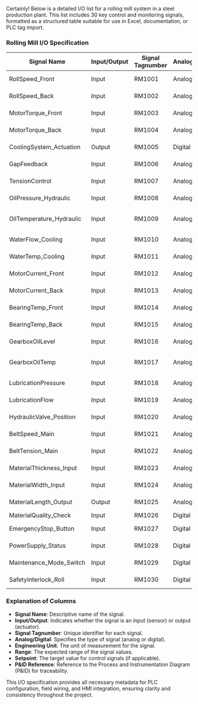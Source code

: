 Certainly! Below is a detailed I/O list for a rolling mill system in a steel production plant. This list includes 30 key control and monitoring signals, formatted as a structured table suitable for use in Excel, documentation, or PLC tag import.

### Rolling Mill I/O Specification

| Signal Name                | Input/Output | Signal Tagnumber | Analog/Digital | Engineering Unit | Range               | Setpoint          | P&ID Reference |
|----------------------------|--------------|------------------|----------------|--------------------|---------------------|-------------------|----------------|
| RollSpeed_Front            | Input        | RM1001           | Analog         | m/min              | 0 to 150            | N/A               | PID-RM-FRONT     |
| RollSpeed_Back             | Input        | RM1002           | Analog         | m/min              | 0 to 150            | N/A               | PID-RM-BACK      |
| MotorTorque_Front          | Input        | RM1003           | Analog         | kW                 | 0 to 500            | N/A               | PID-MTR-FRONT    |
| MotorTorque_Back           | Input        | RM1004           | Analog         | kW                 | 0 to 500            | N/A               | PID-MTR-BACK     |
| CoolingSystem_Actuation    | Output       | RM1005           | Digital        | %                  | 0 to 100            | N/A               | PID-COOLING      |
| GapFeedback                | Input        | RM1006           | Analog         | mm                 | 0 to 10             | N/A               | PID-GAP          |
| TensionControl             | Input        | RM1007           | Analog         | kN                 | 0 to 50             | N/A               | PID-TENSION      |
| OilPressure_Hydraulic      | Input        | RM1008           | Analog         | bar                | 0 to 20             | N/A               | PID-OILPRESSURE  |
| OilTemperature_Hydraulic   | Input        | RM1009           | Analog         | °C                 | -20 to 100          | N/A               | PID-OILTEMP      |
| WaterFlow_Cooling          | Input        | RM1010           | Analog         | L/min              | 0 to 100            | N/A               | PID-WATERFLOW    |
| WaterTemp_Cooling          | Input        | RM1011           | Analog         | °C                 | 0 to 100            | N/A               | PID-WATERTEMP    |
| MotorCurrent_Front         | Input        | RM1012           | Analog         | A                  | 0 to 1000           | N/A               | PID-CURRENT-FRONT|
| MotorCurrent_Back          | Input        | RM1013           | Analog         | A                  | 0 to 1000           | N/A               | PID-CURRENT-BACK |
| BearingTemp_Front          | Input        | RM1014           | Analog         | °C                 | 0 to 150            | N/A               | PID-BEARING-FRNT |
| BearingTemp_Back           | Input        | RM1015           | Analog         | °C                 | 0 to 150            | N/A               | PID-BEARING-BACK |
| GearboxOilLevel            | Input        | RM1016           | Analog         | mm                 | 0 to 500            | N/A               | PID-GEARBOXLEVEL |
| GearboxOilTemp             | Input        | RM1017           | Analog         | °C                 | -20 to 100          | N/A               | PID-GEARBOXTMP   |
| LubricationPressure        | Input        | RM1018           | Analog         | bar                | 0 to 20             | N/A               | PID-LUBRICATION  |
| LubricationFlow            | Input        | RM1019           | Analog         | L/min              | 0 to 100            | N/A               | PID-LUBRICATIONF |
| HydraulicValve_Position    | Input        | RM1020           | Analog         | %                  | 0 to 100            | N/A               | PID-HYDRAULICV   |
| BeltSpeed_Main             | Input        | RM1021           | Analog         | m/min              | 0 to 150            | N/A               | PID-BELTSPEED    |
| BeltTension_Main           | Input        | RM1022           | Analog         | kN                 | 0 to 50             | N/A               | PID-BELTTENSION  |
| MaterialThickness_Input    | Input        | RM1023           | Analog         | mm                 | 0 to 50             | N/A               | PID-THICKNESS-IN   |
| MaterialWidth_Input        | Input        | RM1024           | Analog         | mm                 | 0 to 500            | N/A               | PID-WIDTH-IN     |
| MaterialLength_Output      | Output       | RM1025           | Analog         | m                  | 0 to 1000           | N/A               | PID-LENGTH-OUT   |
| MaterialQuality_Check      | Input        | RM1026           | Digital        | Bool               | 0/1               | N/A               | PID-QUALITY      |
| EmergencyStop_Button       | Input        | RM1027           | Digital        | Bool               | 0/1               | N/A               | PID-EMERGENCY    |
| PowerSupply_Status         | Input        | RM1028           | Digital        | Bool               | 0/1               | N/A               | PID-PWRSTATUS    |
| Maintenance_Mode_Switch    | Input        | RM1029           | Digital        | Bool               | 0/1               | N/A               | PID-MAINTMODE    |
| SafetyInterlock_Roll       | Input        | RM1030           | Digital        | Bool               | 0/1               | N/A               | PID-SAFETYROLL   |

### Explanation of Columns

- **Signal Name**: Descriptive name of the signal.
- **Input/Output**: Indicates whether the signal is an input (sensor) or output (actuator).
- **Signal Tagnumber**: Unique identifier for each signal.
- **Analog/Digital**: Specifies the type of signal (analog or digital).
- **Engineering Unit**: The unit of measurement for the signal.
- **Range**: The expected range of the signal values.
- **Setpoint**: The target value for control signals (if applicable).
- **P&ID Reference**: Reference to the Process and Instrumentation Diagram (P&ID) for traceability.

This I/O specification provides all necessary metadata for PLC configuration, field wiring, and HMI integration, ensuring clarity and consistency throughout the project.
